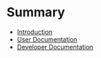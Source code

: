 # Summary

* [Introduction](README.md)
* [User Documentation](user_documentation.md)
* [Developer Documentation](developer_documentation.md)

